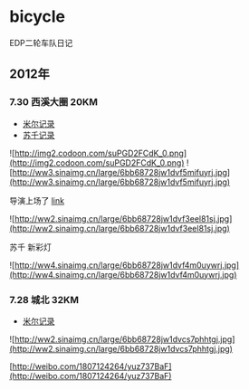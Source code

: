bicycle
=======

EDP二轮车队日记

## 2012年

### 7.30 西溪大圈 20KM

* [米尔记录](http://www.codoon.com/gps_sports/route_detail?route_id=5bbcc6ba-da44-11e1-886d-001517875910&feed_id=112d84c0-fb5b-45e3-bd8c-61d77a0260c6)
* [苏千记录](http://www.codoon.com/gps_sports/route_detail?route_id=6608b64e-da47-11e1-a2ac-001517875910&feed_id=2b2b2662-fe0c-47d0-ad86-94ac9c950611)

![http://img2.codoon.com/suPGD2FCdK_0.png](http://img2.codoon.com/suPGD2FCdK_0.png)
![http://ww3.sinaimg.cn/large/6bb68728jw1dvf5mifuyrj.jpg](http://ww3.sinaimg.cn/large/6bb68728jw1dvf5mifuyrj.jpg)

导演上场了 [link](http://weibo.com/1807124264/yuRXi7V2v)

![http://ww2.sinaimg.cn/large/6bb68728jw1dvf3eel81sj.jpg](http://ww2.sinaimg.cn/large/6bb68728jw1dvf3eel81sj.jpg)

苏千 新彩灯

![http://ww4.sinaimg.cn/large/6bb68728jw1dvf4m0uywrj.jpg](http://ww4.sinaimg.cn/large/6bb68728jw1dvf4m0uywrj.jpg)

### 7.28 城北 32KM

* [米尔记录](http://www.codoon.com/gps_sports/route_detail?route_id=884ef5e8-d8a7-11e1-9bf6-001517875910&feed_id=0aad6f5e-6995-49ee-8877-fde0ee9c683c)

![http://ww2.sinaimg.cn/large/6bb68728jw1dvcs7phhtgj.jpg](http://ww2.sinaimg.cn/large/6bb68728jw1dvcs7phhtgj.jpg)

[http://weibo.com/1807124264/yuz737BaF](http://weibo.com/1807124264/yuz737BaF)